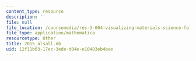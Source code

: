 ```yaml
---
content_type: resource
description: ''
file: null
file_location: /coursemedia/res-3-004-visualizing-materials-science-fall-2017/12f11b6317ec3eded04ee10483eb4bae_2015_alsall.nb
file_type: application/mathematica
resourcetype: Other
title: 2015_alsall.nb
uid: 12f11b63-17ec-3ede-d04e-e10483eb4bae
---
```

